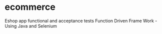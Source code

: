 # ecommerce
Eshop app functional and acceptance tests
Function Driven Frame Work - Using Java and Selenium
